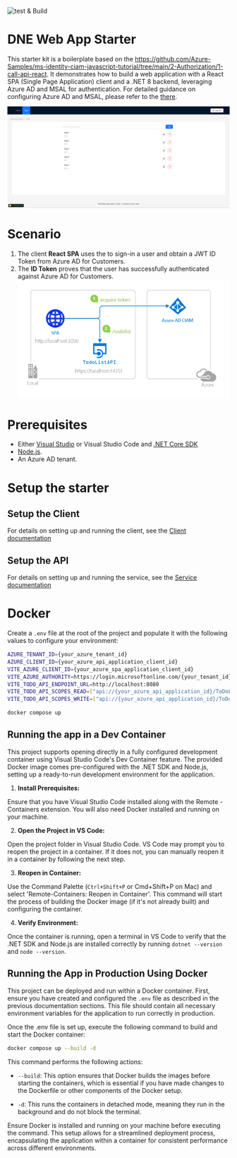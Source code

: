 ![test & Build](https://github.com/dontnod/web-app-starter/actions/workflows/test_and_build.yml/badge.svg)

# DNE Web App Starter

This starter kit is a boilerplate based on the https://github.com/Azure-Samples/ms-identity-ciam-javascript-tutorial/tree/main/2-Authorization/1-call-api-react. It demonstrates how to build a web application with a React SPA (Single Page Application) client and a .NET 8 backend, leveraging Azure AD and MSAL for authentication. For detailed guidance on configuring Azure AD and MSAL, please refer to the [there](https://github.com/Azure-Samples/ms-identity-ciam-javascript-tutorial/tree/main/2-Authorization/1-call-api-react).

![app screenshot](docs/app-screenshot.png)

# Scenario
1. The client **React SPA** uses the to sign-in a user and obtain a JWT ID Token from Azure AD for Customers.
2. The **ID Token** proves that the user has successfully authenticated against Azure AD for Customers.
![alt text](docs/scenario.png)

# Prerequisites
- Either [Visual Studio](https://visualstudio.microsoft.com/downloads/) or Visual Studio Code and [.NET Core SDK](https://www.microsoft.com/net/learn/get-started)
- [Node.js](https://nodejs.org/en/download/current).
- An Azure AD tenant.

# Setup the starter

## Setup the Client
For details on setting up and running the client, see the [Client documentation](/src/Client/README.md)

## Setup the API
For details on setting up and running the service, see the [Service documentation](/src/Api/README.md)

# Docker
Create a `.env` file at the root of the project and populate it with the following values to configure your environment:
```sh
AZURE_TENANT_ID={your_azure_tenant_id}
AZURE_CLIENT_ID={your_azure_api_application_client_id}
VITE_AZURE_CLIENT_ID={your_azure_spa_application_client_id}
VITE_AZURE_AUTHORITY=https://login.microsoftonline.com/{your_tenant_id}
VITE_TODO_API_ENDPOINT_URL=http://localhost:8080
VITE_TODO_API_SCOPES_READ=["api://{your_azure_api_application_id}/ToDoList.Read"]
VITE_TODO_API_SCOPES_WRITE=["api://{your_azure_api_application_id}/ToDoList.ReadWrite"]
```
```bash
docker compose up
```

## Running the app in a Dev Container
This project supports opening directly in a fully configured development container using Visual Studio Code's Dev Container feature. The provided Docker image comes pre-configured with the .NET SDK and Node.js, setting up a ready-to-run development environment for the application.

1. **Install Prerequisites:**

Ensure that you have Visual Studio Code installed along with the Remote - Containers extension. You will also need Docker installed and running on your machine.

2. **Open the Project in VS Code:**

Open the project folder in Visual Studio Code. VS Code may prompt you to reopen the project in a container. If it does not, you can manually reopen it in a container by following the next step.

3. **Reopen in Container:**

Use the Command Palette (`Ctrl+Shift+P` or Cmd+Shift+P on Mac) and select 'Remote-Containers: Reopen in Container'. This command will start the process of building the Docker image (if it's not already built) and configuring the container.

4. **Verify Environment:**

Once the container is running, open a terminal in VS Code to verify that the .NET SDK and Node.js are installed correctly by running `dotnet --version` and `node --version`.

## Running the App in Production Using Docker
This project can be deployed and run within a Docker container. First, ensure you have created and configured the `.env` file as described in the previous documentation sections. This file should contain all necessary environment variables for the application to run correctly in production.

Once the .env file is set up, execute the following command to build and start the Docker container:

```sh
docker compose up --build -d
```

This command performs the following actions:

- `--build`: This option ensures that Docker builds the images before starting the containers, which is essential if you have made changes to the Dockerfile or other components of the Docker setup.

- `-d`: This runs the containers in detached mode, meaning they run in the background and do not block the terminal.

Ensure Docker is installed and running on your machine before executing the command. This setup allows for a streamlined deployment process, encapsulating the application within a container for consistent performance across different environments.